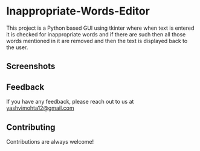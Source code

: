 # Inappropriate-Words-Editor
This project is a Python based GUI using tkinter where when text is entered it is checked for inappropriate words and if there are such then all those words mentioned in it are removed and then the text is displayed back to the user.


    
## Screenshots



## Feedback

If you have any feedback, please reach out to us at yashvimohta12@gmail.com


## Contributing

Contributions are always welcome!
